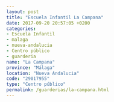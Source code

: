 ```yaml
---
layout: post
title: "Escuela Infantil La Campana"
date: 2017-09-20 20:57:05 +0200
categories:
- Escuela Infantil
- malaga
- nueva-andalucia
- Centro público
- guarderia
name: "La Campana"
province: "Málaga"
location: "Nueva Andalucia"
code: "29017955"
type: "Centro público"
permalink: /guarderias/la-campana.html
---
```

